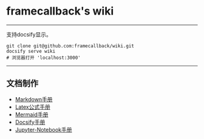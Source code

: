 # framecallback's wiki

---

支持docsify显示。
```shell
git clone git@github.com:framecallback/wiki.git
docsify serve wiki
# 浏览器打开 'localhost:3000'
```

---

## 文档制作
* [Markdown手册](MakeDocs/Markdown-manual.md)
* [Latex公式手册](MakeDocs/LatexFormula-manual.md)
* [Mermaid手册](MakeDocs/Mermaid-manual.md)
* [Docsify手册](MakeDocs/Docsify-manual.md)
* [Jupyter-Notebook手册](MakeDocs/Jupyter-Notebook-manual.md)

